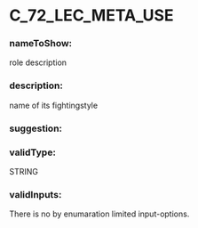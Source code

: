 

# C_72_LEC_META_USE



  


### nameToShow:
  
role description  


### description:
  
name of its fightingstyle  


### suggestion:
  
  


### validType:
  
STRING  


### validInputs:
  
There is no by enumaration limited input-options.

